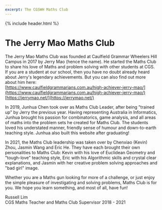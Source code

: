 ```yaml
---
excerpt: The CGSWH Maths Club
---
```

{% include header.html %}

# The Jerry Mao Maths Club 

The Jerry Mao Maths Club was founded at Caulfield Grammar Wheelers Hill Campus in 2017 by Jerry Mao (hence the name). He started the Maths Club to share his love of Maths and problem solving with other students at CGS. If you are a student at our school, then you have no doubt already heard about Jerry's legendary achievements. But you can also find out more about him here:  
[https://www.caulfieldgrammarians.com.au/high-achiever-jerry-mao/](https://www.caulfieldgrammarians.com.au/high-achiever-jerry-mao/)   
[https://jerrymao.net/](https://jerrymao.net/)

In 2019, Junhua Chen took over as Maths Club Leader, after being "trained up" by Jerry the previous year. Having representing Australia in Informatics, Junhua brought his passion for combinatorics, game analysis, and all areas of maths into the problem sets he created for Maths Club. The students loved his understated manner, friendly sense of humour and down-to-earth teaching style. Junhua also built this website after graduating!

In 2021, the Maths Club leadership was taken over by Chenxiao (Kevin) Zhou, Jasmin Wang and Eric He. They have each brought their own personalities to Maths Club: Kevin with his love of Euclidean Geometry and "tough-love" teaching style, Eric with his Algorithmic skills and crystal clear explanations, and Jasmin with her creative problem solving approaches and "bad girl" image.

Whether you are a Maths gun looking for more of a challenge, or just enjoy the simple pleasure of investigating and solving problems, Maths Club is for you. We hope you learn something, and most of all, have fun!

Russell Lim  
CGS Maths Teacher and Maths Club Supervisor
2018 - 2021
